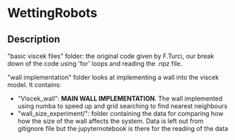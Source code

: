 # WettingRobots

## Description 
"basic viscek files" folder: the original code given by F.Turci, our break down of the code using 'for' loops and reading the .npz file.

"wall implementation" folder looks at implementing a wall into the viscek model. It contains:
- "Viscek_wall": **MAIN WALL IMPLEMENTATION**. The wall implemented using numba to speed up and grid searching to find nearest neighbours
- "wall_size_experiment/": folder containing the data for comparing how how the size of the wall affects the system. Data is left out from gitignore file but the jupyternotebook is there for the reading of the data
